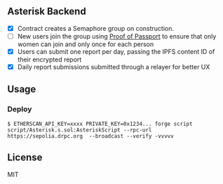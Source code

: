 ## Asterisk Backend

- [x] Contract creates a Semaphore group on construction.
- [ ] New users join the group using [Proof of Passport](https://www.proofofpassport.com/) to ensure that only women can join and only once for each person
- [x] Users can submit one report per day, passing the IPFS content ID of their encrypted report
- [x] Daily report submissions submitted through a relayer for better UX

## Usage

### Deploy

```shell
$ ETHERSCAN_API_KEY=xxxx PRIVATE_KEY=0x1234... forge script script/Asterisk.s.sol:AsteriskScript --rpc-url https://sepolia.drpc.org  --broadcast --verify -vvvvv
```

## License

MIT
